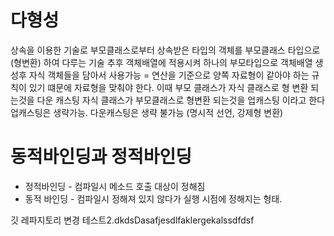 # 다형성 
상속을 이용한 기술로 부모클래스로부터 상속받은 타입의 객체를 부모클래스 타입으로(형변환) 하여 다루는 기술 
추후 객체배열에 적용시켜 하나의 부모타입으로 객체배열 생성후 자식 객체들을 담아서 사용가능 = 연산을 기준으로 양쪽 자료형이 같아야 하는 규칙이 있기 떄문에 자료형을 맞춰야 한다.
이때 부모 클래스가 자식 클래스로 형 변환 되는것을 다운 캐스팅
자식 클래스가 부모클래스로 형변환 되는것을 업캐스팅 이라고 한다
업캐스팅은 생략가능. 다운캐스팅은 생략 불가능 (명시적 선언, 강제형 변환)

# 동적바인딩과 정적바인딩
- 정적바인딩 - 컴파일시 메소드 호출 대상이 정해짐
- 동적 바인딩 - 컴파일시 정해져 있지 않다가 실행 시점에 정해지는 형태.




깃 레파지토리 변경 테스트2.dkdsDasafjesdlfaklergekalssdfdsf